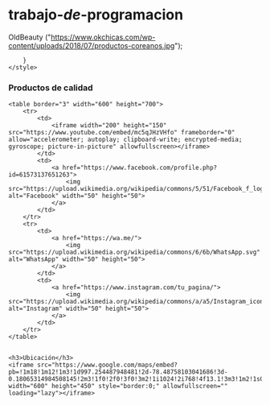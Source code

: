 # trabajo-_de_-programacion
OldBeauty
("https://www.okchicas.com/wp-content/uploads/2018/07/productos-coreanos.jpg");
            
        }
    </style>
</head>
<body>
    <h3>Productos de calidad</h3>  

    <table border="3" width="600" height="700">
        <tr>
            <td>
                <iframe width="200" height="150" src="https://www.youtube.com/embed/mc5qJHzVHfo" frameborder="0" allow="accelerometer; autoplay; clipboard-write; encrypted-media; gyroscope; picture-in-picture" allowfullscreen></iframe>
            </td>
            <td>
                <a href="https://www.facebook.com/profile.php?id=61573137651263">
                    <img src="https://upload.wikimedia.org/wikipedia/commons/5/51/Facebook_f_logo_%282019%29.svg" alt="Facebook" width="50" height="50">
                </a>
            </td>
        </tr>
        <tr>
            <td>
                <a href="https://wa.me/">
                    <img src="https://upload.wikimedia.org/wikipedia/commons/6/6b/WhatsApp.svg" alt="WhatsApp" width="50" height="50">
                </a>
            </td>
            <td>
                <a href="https://www.instagram.com/tu_pagina/">
                    <img src="https://upload.wikimedia.org/wikipedia/commons/a/a5/Instagram_icon.png" alt="Instagram" width="50" height="50">
                </a>
            </td>
        </tr> 
    </table>
    

    <h3>Ubicación</h3>
    <iframe src="https://www.google.com/maps/embed?pb=!1m18!1m12!1m3!1d997.254487948481!2d-78.48758103041686!3d-0.18065314984508145!2m3!1f0!2f0!3f0!3m2!1i1024!2i768!4f13.1!3m3!1m2!1s0x91d59a6e5cfb3599%3A0x4a3d3b69e9b4f354!2sSan%20Francisco%20de%20Quito!5e0!3m2!1ses!2sec!4v1630509468969!5m2!1ses!2sec" width="600" height="450" style="border:0;" allowfullscreen="" loading="lazy"></iframe>
    
</body>
</html>

